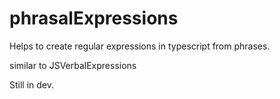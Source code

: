 # phrasalExpressions
Helps to create regular expressions in typescript from phrases.

similar to JSVerbalExpressions

Still in dev.
